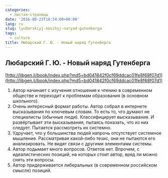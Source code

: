 ```yaml
---
categories:
  - листая-страницы
date: '2016-08-23T18:54:00+00:00'
lang: ru
slug: lyubarskiyj-novihyj-naryad-gutenberga
tags:
  - culture
title: Любарский Г. Ю. - Новый наряд Гутенберга
---
```


## Любарский Г. Ю. - Новый наряд Гутенберга

[http://libgen.li/book/index.php?md5=bd041842f0cf69ddcac01fe8f68f07d1](http://libgen.li/book/index.php?md5=bd041842f0cf69ddcac01fe8f68f07d1)  

<!--more-->

1.  Автор начинает с изучения отношения к чтению в современном обществе и переходит к проблемам образования (в основном школьного).
2.  Очень интересный формат работы. Автор собрал в интернете высказывания по ключевым словам. То есть то, что думают не специалисты (обычные люди). Классифицирует высказывания. И развёртывает эти высказывания, пытаясь показать, что из них следует. Пытается рассмотреть их системно.
3.  Удручает, что у большинства людей напрочь отсутствует системное мышление. Рассматривая какой-либо тезис, они не пытаются его анализировать. Не видят связи с другими элементами системы.
4.  Автор подымает много вопросов. Ответов нет. Впрочем, с идеалистических позиций, на которых стоит автор, вряд ли можно снять эти вопросы.
5.  Автор придерживается либеральных (в современном российском смысле) позиций.

